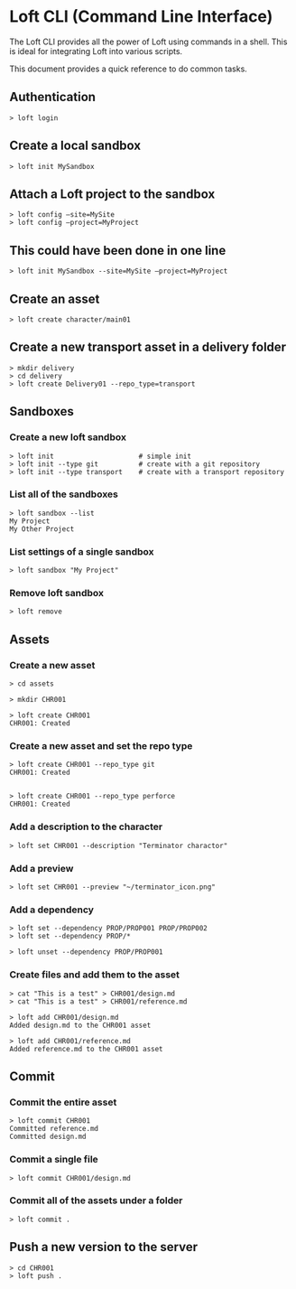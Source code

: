 


# Loft CLI (Command Line Interface)

The Loft CLI provides all the power of Loft using commands in a shell.  This is ideal for integrating Loft into various scripts.

This document provides a quick reference to do common tasks.


## Authentication
```
> loft login
```


## Create a local sandbox

```
> loft init MySandbox
```

## Attach a Loft project to the sandbox
```
> loft config –site=MySite
> loft config –project=MyProject
```

## This could have been done in one line
```
> loft init MySandbox --site=MySite –project=MyProject
```


## Create an asset
```
> loft create character/main01
```


## Create a new transport asset in a delivery folder
```
> mkdir delivery
> cd delivery
> loft create Delivery01 --repo_type=transport
```






## Sandboxes

### Create a new loft sandbox
```
> loft init                     # simple init
> loft init --type git          # create with a git repository
> loft init --type transport    # create with a transport repository
```


### List all of the sandboxes
```
> loft sandbox --list
My Project
My Other Project
```

### List settings of a single sandbox
```
> loft sandbox "My Project"
```


### Remove loft sandbox
```
> loft remove
```


## Assets

### Create a new asset

```
> cd assets

> mkdir CHR001

> loft create CHR001
CHR001: Created
```


### Create a new asset and set the repo type
```
> loft create CHR001 --repo_type git
CHR001: Created


> loft create CHR001 --repo_type perforce
CHR001: Created
```

### Add a description to the character
```
> loft set CHR001 --description "Terminator charactor"
```

### Add a preview 
```
> loft set CHR001 --preview "~/terminator_icon.png"
```


### Add a dependency 
```
> loft set --dependency PROP/PROP001 PROP/PROP002
> loft set --dependency PROP/*

> loft unset --dependency PROP/PROP001
```



### Create files and add them to the asset
```
> cat "This is a test" > CHR001/design.md
> cat "This is a test" > CHR001/reference.md

> loft add CHR001/design.md
Added design.md to the CHR001 asset

> loft add CHR001/reference.md
Added reference.md to the CHR001 asset
```


## Commit


### Commit the entire asset

```
> loft commit CHR001
Committed reference.md
Committed design.md
```

### Commit a single file
```
> loft commit CHR001/design.md
```

### Commit all of the assets under a folder
```
> loft commit .
```


## Push a new version to the server

```
> cd CHR001
> loft push .
```







